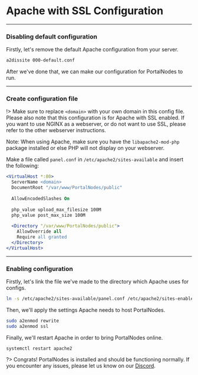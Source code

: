 # Apache with SSL Configuration

***

### Disabling default configuration

Firstly, let's remove the default Apache configuration from your server.
```bash
a2dissite 000-default.conf
```

After we've done that, we can make our configuration for PortalNodes to run.

***

### Create configuration file

!> Make sure to replace `<domain>` with your own domain in this config file.
Please also note that this configuration is for Apache with SSL enabled.
If you want to use NGINX as a webserver, or do not want to use SSL, please refer
to the other webserver instructions.

Note: When using Apache, make sure you have the `libapache2-mod-php` package installed or else PHP will not display on your webserver.

Make a file called `panel.conf` in `/etc/apache2/sites-available` and insert the following:

```apache
<VirtualHost *:80>
  ServerName <domain>
  DocumentRoot "/var/www/PortalNodes/public"
  
  AllowEncodedSlashes On
  
  php_value upload_max_filesize 100M
  php_value post_max_size 100M
  
  <Directory "/var/www/PortalNodes/public">
    AllowOverride all
    Require all granted
  </Directory>
</VirtualHost>
```

***

### Enabling configuration

Firstly, let's link the file we've made to the directory which Apache uses for configs.
```bash
ln -s /etc/apache2/sites-available/panel.conf /etc/apache2/sites-enabled/panel.conf
```

Then, we'll apply the settings Apache needs to host PortalNodes.
```bash
sudo a2enmod rewrite
sudo a2enmod ssl
```

Finally, we'll restart Apache in order to bring PortalNodes online.
```bash
systemctl restart apache2
```

?>
Congrats! PortalNodes is installed and should be functioning normally.
If you encounter any issues, please let us know on our [Discord](https://discord.com/invite/qttGR4Z5Pk).

